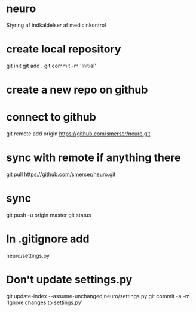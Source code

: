 # neuro
Styring af indkaldelser af medicinkontrol

# create local repository
git init
git add .
git commit -m 'Initial'

# create a new repo on github

# connect to github
git remote add origin https://github.com/smerser/neuro.git

# sync with remote if anything there
git pull https://github.com/smerser/neuro.git

# sync
git push -u origin master
git status

# In .gitignore add
neuro/settings.py

# Don't update settings.py
git update-index --assume-unchanged neuro/settings.py
git commit -a -m 'Ignore changes to settings.py'

